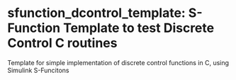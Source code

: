 # sfunction_dcontrol_template: S-Function Template to test Discrete Control C routines

Template for simple implementation of discrete control functions in C, using Simulink S-Funcitons
